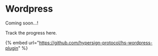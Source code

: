 # Wordpress

Coming soon...!

Track the progress here.

{% embed url="https://github.com/hypersign-protocol/hs-wordpress-plugin" %}
